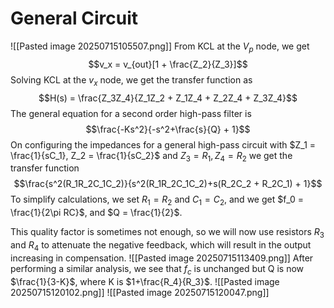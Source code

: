 # General Circuit
![[Pasted image 20250715105507.png]]
From KCL at the $V_p$ node, we get $$v_x = v_{out}[1 + \frac{Z_2}{Z_3}]$$
Solving KCL at the $v_x$ node, we get the transfer function as $$H(s) = \frac{Z_3Z_4}{Z_1Z_2 + Z_1Z_4 + Z_2Z_4 + Z_3Z_4}$$
The general equation for a second order high-pass filter is $$\frac{-Ks^2}{-s^2+\frac{s}{Q} + 1}$$
On configuring the impedances for a general high-pass circuit with $Z_1 = \frac{1}{sC_1}, Z_2 = \frac{1}{sC_2}$ and $Z_3 = R_1, Z_4 = R_2$ we get the transfer function $$\frac{s^2(R_1R_2C_1C_2)}{s^2(R_1R_2C_1C_2)+s(R_2C_2 + R_2C_1) + 1}$$
To simplify calculations, we set $R_1 = R_2$ and $C_1 = C_2$, and we get $f_0 = \frac{1}{2\pi RC}$, and $Q = \frac{1}{2}$.

This quality factor is sometimes not enough, so we will now use resistors $R_3$ and $R_4$ to attenuate the negative feedback, which will result in the output increasing in compensation.
![[Pasted image 20250715113409.png]]
After performing a similar analysis, we see that $f_c$ is unchanged but Q is now $\frac{1}{3-K}$, where K is $1+\frac{R_4}{R_3}$. 
![[Pasted image 20250715120102.png]]
![[Pasted image 20250715120047.png]]
